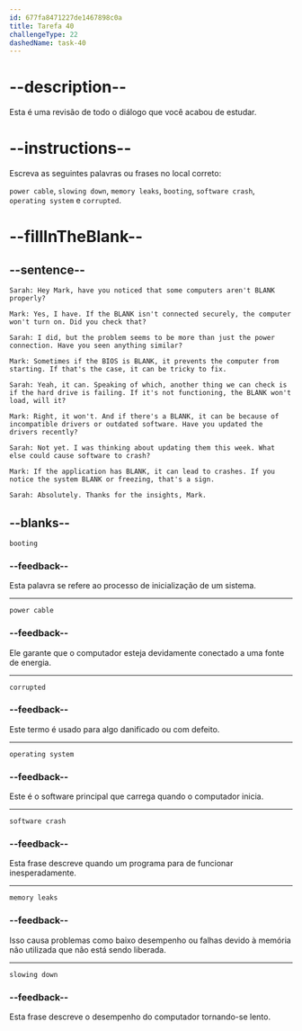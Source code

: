 ```yaml
---
id: 677fa8471227de1467898c0a
title: Tarefa 40
challengeType: 22
dashedName: task-40
---
```


<!-- REVIEW -->

# --description--

Esta é uma revisão de todo o diálogo que você acabou de estudar.

# --instructions--

Escreva as seguintes palavras ou frases no local correto:

`power cable`, `slowing down`, `memory leaks`, `booting`, `software crash`, `operating system` e `corrupted`.

# --fillInTheBlank--

## --sentence--

`Sarah: Hey Mark, have you noticed that some computers aren't BLANK properly?`

`Mark: Yes, I have. If the BLANK isn't connected securely, the computer won't turn on. Did you check that?`

`Sarah: I did, but the problem seems to be more than just the power connection. Have you seen anything similar?`

`Mark: Sometimes if the BIOS is BLANK, it prevents the computer from starting. If that's the case, it can be tricky to fix.`

`Sarah: Yeah, it can. Speaking of which, another thing we can check is if the hard drive is failing. If it's not functioning, the BLANK won't load, will it?`

`Mark: Right, it won't. And if there's a BLANK, it can be because of incompatible drivers or outdated software. Have you updated the drivers recently?`

`Sarah: Not yet. I was thinking about updating them this week. What else could cause software to crash?`

`Mark: If the application has BLANK, it can lead to crashes. If you notice the system BLANK or freezing, that's a sign.`

`Sarah: Absolutely. Thanks for the insights, Mark.`

## --blanks--

`booting`

### --feedback--

Esta palavra se refere ao processo de inicialização de um sistema.

---

`power cable`

### --feedback--

Ele garante que o computador esteja devidamente conectado a uma fonte de energia.

---

`corrupted`

### --feedback--

Este termo é usado para algo danificado ou com defeito.

---

`operating system`

### --feedback--

Este é o software principal que carrega quando o computador inicia.

---

`software crash`

### --feedback--

Esta frase descreve quando um programa para de funcionar inesperadamente.

---

`memory leaks`

### --feedback--

Isso causa problemas como baixo desempenho ou falhas devido à memória não utilizada que não está sendo liberada.

---

`slowing down`

### --feedback--

Esta frase descreve o desempenho do computador tornando-se lento.
